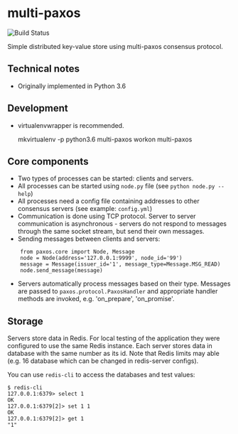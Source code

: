# multi-paxos

![Build Status](https://travis-ci.org/roxel/multi-paxos.svg?branch=master)

Simple distributed key-value store using multi-paxos consensus protocol.

## Technical notes

* Originally implemented in Python 3.6

## Development

* virtualenvwrapper is recommended.

    mkvirtualenv -p python3.6 multi-paxos
    workon multi-paxos


## Core components

* Two types of processes can be started: clients and servers.
* All processes can be started using `node.py` file (see `python node.py --help`)
* All processes need a config file containing addresses to other consensus servers (see example: `config.yml`)
* Communication is done using TCP protocol. Server to server communication is asynchronous - servers do not respond to messages through the same socket stream, but send their own messages.
* Sending messages between clients and servers:
```
    from paxos.core import Node, Message
    node = Node(address='127.0.0.1:9999', node_id='99')
    message = Message(issuer_id='1', message_type=Message.MSG_READ)
    node.send_message(message)
```
* Servers automatically process messages based on their type. Messages are passed to `paxos.protocol.PaxosHandler` and appropriate handler methods are invoked, e.g. 'on_prepare', 'on_promise'.

## Storage

Servers store data in Redis. For local testing of the application they were configured to use the same Redis instance. 
Each server stores data in database with the same number as its id. 
Note that Redis limits may able (e.g. 16 database which can be changed in redis-server configs).

You can use `redis-cli` to access the databases and test values:

    $ redis-cli
    127.0.0.1:6379> select 1
    OK
    127.0.0.1:6379[2]> set 1 1
    OK
    127.0.0.1:6379[2]> get 1
    "1"
